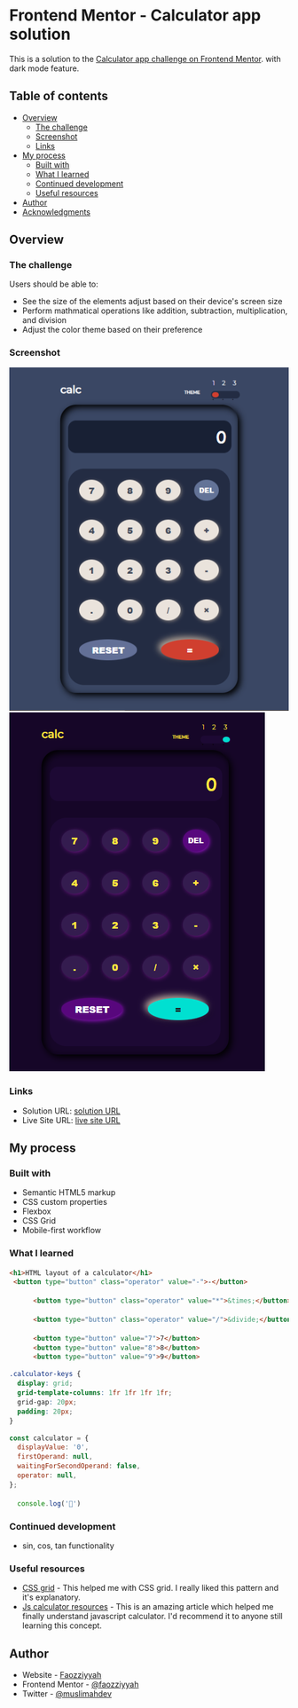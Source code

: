 # Frontend Mentor - Calculator app solution

This is a solution to the [Calculator app challenge on Frontend Mentor](https://www.frontendmentor.io/challenges/calculator-app-9lteq5N29). with dark mode feature.

## Table of contents

- [Overview](#overview)
  - [The challenge](#the-challenge)
  - [Screenshot](#screenshot)
  - [Links](#links)
- [My process](#my-process)
  - [Built with](#built-with)
  - [What I learned](#what-i-learned)
  - [Continued development](#continued-development)
  - [Useful resources](#useful-resources)
- [Author](#author)
- [Acknowledgments](#acknowledgments)

## Overview

### The challenge

Users should be able to:

- See the size of the elements adjust based on their device's screen size
- Perform mathmatical operations like addition, subtraction, multiplication, and division
- Adjust the color theme based on their preference

### Screenshot

![](images/screenshot.png)
![](images/screenshot1.png)

### Links

- Solution URL: [solution URL](https://github.com/faozziyyah/js-calculator)
- Live Site URL: [live site URL](https://faozziyyah.github.io/js-calculator/)

## My process

### Built with

- Semantic HTML5 markup
- CSS custom properties
- Flexbox
- CSS Grid
- Mobile-first workflow

### What I learned
```html
<h1>HTML layout of a calculator</h1>
 <button type="button" class="operator" value="-">-</button>

	  <button type="button" class="operator" value="*">&times;</button>

	  <button type="button" class="operator" value="/">&divide;</button>
	  
	  <button type="button" value="7">7</button>
	  <button type="button" value="8">8</button>
	  <button type="button" value="9">9</button>
```
```css
.calculator-keys {
  display: grid;
  grid-template-columns: 1fr 1fr 1fr 1fr;
  grid-gap: 20px;
  padding: 20px;
}
```
```js
const calculator = {
  displayValue: '0',
  firstOperand: null,
  waitingForSecondOperand: false,
  operator: null,
};

  console.log('🎉')
```

### Continued development
- sin, cos, tan functionality

### Useful resources

- [CSS grid](https://freshman.tech/css-grid-calculator/) - This helped me with CSS grid. I really liked this pattern and it's explanatory.
- [Js calculator resources](https://freshman.tech/calculator/) - This is an amazing article which helped me finally understand javascript calculator. I'd recommend it to anyone still learning this concept.

## Author

- Website - [Faozziyyah](https://resume-cv-xi.vercel.app/)
- Frontend Mentor - [@faozziyyah](https://www.frontendmentor.io/profile/faozziyyah)
- Twitter - [@muslimahdev](https://www.twitter.com/muslimahdev?s=08)

